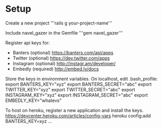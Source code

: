 # Setup

Create a new project
'''rails g your-project-name'''

Include navel_gazer in the Gemfile
'''gem navel_gazer'''

Register api keys for:
* Banters (optional) https://banters.com/api/apps
* Twitter (optional) https://dev.twitter.com/apps
* Instagram (optional) http://instagr.am/developer/
* Embedly (required) http://embed.ly/docs

Store the keys in environment variables. On localhost, edit .bash_profile:
  export BANTERS_KEY="xyz"
  export BANTERS_SECRET="abc"
  export TWITTER_KEY="xyz"
  export TWITTER_SECRET="abc"
  export INSTAGRAM_KEY="xyz"
  export INSTAGRAM_SECRET="abc"
  export EMBEDLY_KEY="whatevs"
  
To host on heroku, register a new application and install the keys. https://devcenter.heroku.com/articles/config-vars
  heroku config:add BANTERS_KEY=xyz
  ...
